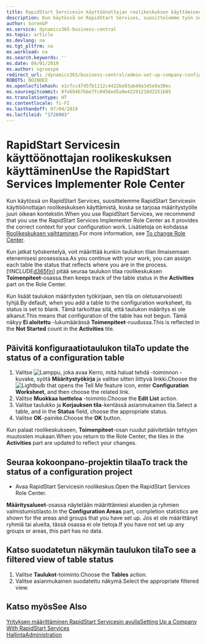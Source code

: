 ```yaml
---
title: RapidStart Servicesin käyttöönottajan roolikeskuksen käyttäminen | Microsoft Docs
description: Kun käytössä on RapidStart Services, suosittelemme työn seuraamista ja RapidStart Servicesin käyttöönottajan roolikeskuksen käyttämistä, koska se tarjoaa määritystyölle juuri oikean kontekstin.
author: SorenGP
ms.service: dynamics365-business-central
ms.topic: article
ms.devlang: na
ms.tgt_pltfrm: na
ms.workload: na
ms.search.keywords: ''
ms.date: 04/01/2019
ms.author: sgroespe
redirect_url: /dynamics365/business-central/admin-set-up-company-configuration
ROBOTS: NOINDEX
ms.openlocfilehash: e1cfcc47d5fb1112c4422be93ab49a345e9a30ec
ms.sourcegitcommit: 8fe694b7bbe7fc0456ed5a9e42291218d2251b05
ms.translationtype: HT
ms.contentlocale: fi-FI
ms.lasthandoff: 07/04/2019
ms.locfileid: "1726903"
---
```

# <a name="use-the-rapidstart-services-implementer-role-center"></a><span data-ttu-id="d9da4-103">RapidStart Servicesin käyttöönottajan roolikeskuksen käyttäminen</span><span class="sxs-lookup"><span data-stu-id="d9da4-103">Use the RapidStart Services Implementer Role Center</span></span>
<span data-ttu-id="d9da4-104">Kun käytössä on RapidStart Services, suosittelemme RapidStart Servicesin käyttöönottajan roolikeskuksen käyttämistä, koska se tarjoaa määritystyölle juuri oikean kontekstin.</span><span class="sxs-lookup"><span data-stu-id="d9da4-104">When you use RapidStart Services, we recommend that you use the RapidStart Services Implementer Role Center as it provides the correct context for your configuration work.</span></span> <span data-ttu-id="d9da4-105">Lisätietoja on kohdassa [Roolikeskuksen vaihtaminen](ui-change-basic-settings.md#to-change-role-center).</span><span class="sxs-lookup"><span data-stu-id="d9da4-105">For more information, see [To change Role Center](ui-change-basic-settings.md#to-change-role-center).</span></span>

<span data-ttu-id="d9da4-106">Kun jatkat työskentelyä, voit määrittää kunkin taulukon tilan ilmaisemaan etenemisesi prosessissa.</span><span class="sxs-lookup"><span data-stu-id="d9da4-106">As you continue with your work, you can assign each table the status that reflects where you are in the process.</span></span> [!INCLUDE[d365fin](includes/d365fin_md.md)] <span data-ttu-id="d9da4-107">pitää seuraa taulukon tilaa roolikeskuksen **Toimenpiteet**-osassa.</span><span class="sxs-lookup"><span data-stu-id="d9da4-107">then keeps track of the table status in the **Activities** part on the Role Center.</span></span>  

<span data-ttu-id="d9da4-108">Kun lisäät taulukon määritysten työkirjaan, sen tila on oletusarvoisesti tyhjä.</span><span class="sxs-lookup"><span data-stu-id="d9da4-108">By default, when you add a table to the configuration worksheet, its status is set to blank.</span></span> <span data-ttu-id="d9da4-109">Tämä tarkoittaa sitä, että taulukon määritys ei ole alkanut.</span><span class="sxs-lookup"><span data-stu-id="d9da4-109">This means that configuration of the table has not begun.</span></span> <span data-ttu-id="d9da4-110">Tämä näkyy **Ei aloitettu** -lukumäärässä **Toimenpiteet**-ruudussa.</span><span class="sxs-lookup"><span data-stu-id="d9da4-110">This is reflected in the **Not Started** count in the **Activities** tile.</span></span>  

## <a name="to-update-the-status-of-a-configuration-table"></a><span data-ttu-id="d9da4-111">Päivitä konfiguraatiotaulukon tila</span><span class="sxs-lookup"><span data-stu-id="d9da4-111">To update the status of a configuration table</span></span>  
1.  <span data-ttu-id="d9da4-112">Valitse ![Lamppu, joka avaa Kerro, mitä haluat tehdä -toiminnon](media/ui-search/search_small.png "Kerro, mitä haluat tehdä") -kuvake, syötä **Määritystyökirja** ja valitse sitten liittyvä linkki.</span><span class="sxs-lookup"><span data-stu-id="d9da4-112">Choose the ![Lightbulb that opens the Tell Me feature](media/ui-search/search_small.png "Tell me what you want to do") icon, enter **Configuration Worksheet**, and then choose the related link.</span></span>  
2.  <span data-ttu-id="d9da4-113">Valitse **Muokkaa luetteloa** -toiminto.</span><span class="sxs-lookup"><span data-stu-id="d9da4-113">Choose the **Edit List** action.</span></span>  
3.  <span data-ttu-id="d9da4-114">Valitse taulukko ja **Korjauksen tila**-kentässä asianmukainen tila.</span><span class="sxs-lookup"><span data-stu-id="d9da4-114">Select a table, and in the **Status** field, choose the appropriate status.</span></span>  
4.  <span data-ttu-id="d9da4-115">Valitse **OK**-painike.</span><span class="sxs-lookup"><span data-stu-id="d9da4-115">Choose the **OK** button.</span></span>  

<span data-ttu-id="d9da4-116">Kun palaat roolikeskukseen, **Toimenpiteet**-osan ruudut päivitetään tehtyjen muutosten mukaan.</span><span class="sxs-lookup"><span data-stu-id="d9da4-116">When you return to the Role Center, the tiles in the **Activities** part are updated to reflect your changes.</span></span>  

## <a name="to-track-the-status-of-a-configuration-project"></a><span data-ttu-id="d9da4-117">Seuraa kokoonpano-projektin tilaa</span><span class="sxs-lookup"><span data-stu-id="d9da4-117">To track the status of a configuration project</span></span>  
- <span data-ttu-id="d9da4-118">Avaa RapidStart Servicesin roolikeskus.</span><span class="sxs-lookup"><span data-stu-id="d9da4-118">Open the RapidStart Services Role Center.</span></span>  

<span data-ttu-id="d9da4-119">**Määritysalueet**-osassa näytetään määrittämiesi alueiden ja ryhmien valmistumistilasto.</span><span class="sxs-lookup"><span data-stu-id="d9da4-119">In the **Configuration Areas** part, completion statistics are shown for the areas and groups that you have set up.</span></span> <span data-ttu-id="d9da4-120">Jos et ole määrittänyt ryhmiä tai alueita, tässä osassa ei ole tietoja.</span><span class="sxs-lookup"><span data-stu-id="d9da4-120">If you have not set up any groups or areas, this part has no data.</span></span>  

## <a name="to-see-a-filtered-view-of-table-status"></a><span data-ttu-id="d9da4-121">Katso suodatetun näkymän taulukon tila</span><span class="sxs-lookup"><span data-stu-id="d9da4-121">To see a filtered view of table status</span></span>  
1. <span data-ttu-id="d9da4-122">Valitse **Taulukot**-toiminto.</span><span class="sxs-lookup"><span data-stu-id="d9da4-122">Choose the **Tables** action.</span></span>  
2. <span data-ttu-id="d9da4-123">Valitse asianmukainen suodatettu näkymä.</span><span class="sxs-lookup"><span data-stu-id="d9da4-123">Select the appropriate filtered view.</span></span>  

## <a name="see-also"></a><span data-ttu-id="d9da4-124">Katso myös</span><span class="sxs-lookup"><span data-stu-id="d9da4-124">See Also</span></span>  
[<span data-ttu-id="d9da4-125">Yrityksen määrittäminen RapidStart Servicesin avulla</span><span class="sxs-lookup"><span data-stu-id="d9da4-125">Setting Up a Company With RapidStart Services</span></span>](admin-set-up-a-company-with-rapidstart.md)  
[<span data-ttu-id="d9da4-126">Hallinta</span><span class="sxs-lookup"><span data-stu-id="d9da4-126">Administration</span></span>](admin-setup-and-administration.md)
